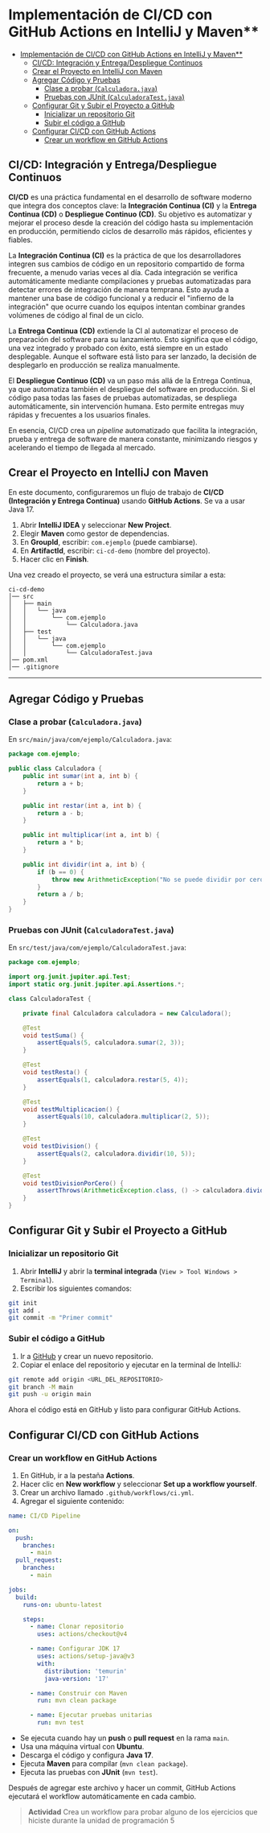 # Implementación de CI/CD con GitHub Actions en IntelliJ y Maven**  


<!-- @import "[TOC]" {cmd="toc" depthFrom=1 depthTo=6 orderedList=false} -->

<!-- code_chunk_output -->

- [Implementación de CI/CD con GitHub Actions en IntelliJ y Maven**](#implementación-de-cicd-con-github-actions-en-intellij-y-maven)
  - [CI/CD: Integración y Entrega/Despliegue Continuos](#cicd-integración-y-entregadespliegue-continuos)
  - [Crear el Proyecto en IntelliJ con Maven](#crear-el-proyecto-en-intellij-con-maven)
  - [Agregar Código y Pruebas](#agregar-código-y-pruebas)
    - [Clase a probar (`Calculadora.java`)](#clase-a-probar-calculadorajava)
    - [Pruebas con JUnit (`CalculadoraTest.java`)](#pruebas-con-junit-calculadoratestjava)
  - [Configurar Git y Subir el Proyecto a GitHub](#configurar-git-y-subir-el-proyecto-a-github)
    - [Inicializar un repositorio Git](#inicializar-un-repositorio-git)
    - [Subir el código a GitHub](#subir-el-código-a-github)
  - [Configurar CI/CD con GitHub Actions](#configurar-cicd-con-github-actions)
    - [Crear un workflow en GitHub Actions](#crear-un-workflow-en-github-actions)

<!-- /code_chunk_output -->




## CI/CD: Integración y Entrega/Despliegue Continuos

**CI/CD** es una práctica fundamental en el desarrollo de software moderno que integra dos conceptos clave: la **Integración Continua (CI)** y la **Entrega Continua (CD)** o **Despliegue Continuo (CD)**. Su objetivo es automatizar y mejorar el proceso desde la creación del código hasta su implementación en producción, permitiendo ciclos de desarrollo más rápidos, eficientes y fiables.

La **Integración Continua (CI)** es la práctica de que los desarrolladores integren sus cambios de código en un repositorio compartido de forma frecuente, a menudo varias veces al día. Cada integración se verifica automáticamente mediante compilaciones y pruebas automatizadas para detectar errores de integración de manera temprana. Esto ayuda a mantener una base de código funcional y a reducir el "infierno de la integración" que ocurre cuando los equipos intentan combinar grandes volúmenes de código al final de un ciclo.

La **Entrega Continua (CD)** extiende la CI al automatizar el proceso de preparación del software para su lanzamiento. Esto significa que el código, una vez integrado y probado con éxito, está siempre en un estado desplegable. Aunque el software está listo para ser lanzado, la decisión de desplegarlo en producción se realiza manualmente.

El **Despliegue Continuo (CD)** va un paso más allá de la Entrega Continua, ya que automatiza también el despliegue del software en producción. Si el código pasa todas las fases de pruebas automatizadas, se despliega automáticamente, sin intervención humana. Esto permite entregas muy rápidas y frecuentes a los usuarios finales.

En esencia, CI/CD crea un *pipeline* automatizado que facilita la integración, prueba y entrega de software de manera constante, minimizando riesgos y acelerando el tiempo de llegada al mercado.

## Crear el Proyecto en IntelliJ con Maven
En este documento, configuraremos un flujo de trabajo de **CI/CD (Integración y Entrega Continua)** usando **GitHub Actions**. Se va a usar Java 17.

1. Abrir **IntelliJ IDEA** y seleccionar **New Project**.  
2. Elegir **Maven** como gestor de dependencias.  
3. En **GroupId**, escribir: `com.ejemplo` (puede cambiarse).  
4. En **ArtifactId**, escribir: `ci-cd-demo` (nombre del proyecto).  
5. Hacer clic en **Finish**.  

Una vez creado el proyecto, se verá una estructura similar a esta:  
```
ci-cd-demo
│── src
│   ├── main
│   │   └── java
│   │       └── com.ejemplo
│   │           └── Calculadora.java
│   ├── test
│   │   └── java
│   │       └── com.ejemplo
│   │           └── CalculadoraTest.java
│── pom.xml
│── .gitignore
```
---

## Agregar Código y Pruebas  

### Clase a probar (`Calculadora.java`)
En `src/main/java/com/ejemplo/Calculadora.java`:  

```java
package com.ejemplo;

public class Calculadora {
    public int sumar(int a, int b) {
        return a + b;
    }

    public int restar(int a, int b) {
        return a - b;
    }

    public int multiplicar(int a, int b) {
        return a * b;
    }

    public int dividir(int a, int b) {
        if (b == 0) {
            throw new ArithmeticException("No se puede dividir por cero");
        }
        return a / b;
    }
}
```

### Pruebas con JUnit (`CalculadoraTest.java`)  
En `src/test/java/com/ejemplo/CalculadoraTest.java`:  

```java
package com.ejemplo;

import org.junit.jupiter.api.Test;
import static org.junit.jupiter.api.Assertions.*;

class CalculadoraTest {

    private final Calculadora calculadora = new Calculadora();

    @Test
    void testSuma() {
        assertEquals(5, calculadora.sumar(2, 3));
    }

    @Test
    void testResta() {
        assertEquals(1, calculadora.restar(5, 4));
    }

    @Test
    void testMultiplicacion() {
        assertEquals(10, calculadora.multiplicar(2, 5));
    }

    @Test
    void testDivision() {
        assertEquals(2, calculadora.dividir(10, 5));
    }

    @Test
    void testDivisionPorCero() {
        assertThrows(ArithmeticException.class, () -> calculadora.dividir(10, 0));
    }
}
```

## Configurar Git y Subir el Proyecto a GitHub 

### Inicializar un repositorio Git 
1. Abrir **IntelliJ** y abrir la **terminal integrada** (`View > Tool Windows > Terminal`).  
2. Escribir los siguientes comandos:  
```sh
git init
git add .
git commit -m "Primer commit"
```

### Subir el código a GitHub  
1. Ir a [GitHub](https://github.com/) y crear un nuevo repositorio.  
2. Copiar el enlace del repositorio y ejecutar en la terminal de IntelliJ:  
```sh
git remote add origin <URL_DEL_REPOSITORIO>
git branch -M main
git push -u origin main
```
Ahora el código está en GitHub y listo para configurar GitHub Actions.  


## Configurar CI/CD con GitHub Actions  

### Crear un workflow en GitHub Actions  
1. En GitHub, ir a la pestaña **Actions**.  
2. Hacer clic en **New workflow** y seleccionar **Set up a workflow yourself**.  
3. Crear un archivo llamado `.github/workflows/ci.yml`.  
4. Agregar el siguiente contenido:  

```yaml
name: CI/CD Pipeline

on:
  push:
    branches:
      - main
  pull_request:
    branches:
      - main

jobs:
  build:
    runs-on: ubuntu-latest

    steps:
      - name: Clonar repositorio
        uses: actions/checkout@v4

      - name: Configurar JDK 17
        uses: actions/setup-java@v3
        with:
          distribution: 'temurin'
          java-version: '17'

      - name: Construir con Maven
        run: mvn clean package

      - name: Ejecutar pruebas unitarias
        run: mvn test
```
 
- Se ejecuta cuando hay un **push** o **pull request** en la rama `main`.  
- Usa una máquina virtual con **Ubuntu**.  
- Descarga el código y configura **Java 17**.  
- Ejecuta **Maven** para compilar (`mvn clean package`).  
- Ejecuta las pruebas con **JUnit** (`mvn test`).  

Después de agregar este archivo y hacer un commit, GitHub Actions ejecutará el workflow automáticamente en cada cambio.  

> **Actividad**
> Crea un workflow para probar alguno de los ejercicios que hiciste durante la unidad de programación 5
